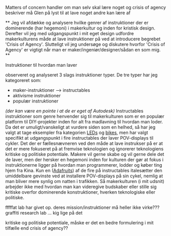 Matters of concern handler om man selv skal lære noget og crisis of agency beskriver må Glen på lyst til at lave noget andre kan lære af


** Jeg vil afdække og analysere hvilke genrer af instruktioner der er dominerende (har hegemoni) i makerkultur og inden for kristisk design.
Derefter vil jeg med udgangspunkt i mit eget design udfordre makerkulturens måde at lave instruktioner på ved at introducere begrebet 'Crisis of Agency'. Slutteligt vil jeg undersøge og diskutere hvorfor 'Crisis of Agency' er vigtigt når man er maker/ingeniør/designer/sådan en som mig. **

Instruktioner til hvordan man laver

observeret og analyseret 3 slags instruktioner typer. De tre typer har jeg kategoreret som:
* maker-instruktioner --> instructables
* aktivisme instruktioner
* populær instruktioner


*(der kan være en pointe i at de er eget af Autodesk)*
Instructables instruktioner som genre henvender sig til makerkulturen som er en populær platform til DIY-projekter inden for alt fra madlavning til hvordan man loder. Da det er umuligt/vanskeligt at vurdere siden som en helhed, så har jeg valgt at tage eksempler fra kategorien [LEDs](http://www.instructables.com/tag/type-id/category-technology/channel-leds/) og [bikes](http://www.instructables.com/tag/type-id/category-outside/channel-bikes/), men har valgt specifikt at udgangspunkt i fire instructables der laver POV-displays til cykler. Det der er fællesnævneren ved den måde at lave instrukser på er at det er mere fokuseret på at fremvise teknologien og ignorerer teknologiens kritiske og politiske potentiale. Makere vil gerne skabe og vil gerne dele det de laver, men der hersker en hegemoni inden for kulturen der gør at fokus i instruktionerne ligger på hvordan man programmerer, lodder og køber ting hjem fra Kina. Kun en ([Adafruits](http://www.instructables.com/id/SpokePOV%3a-LED-Bike-Wheel-Images/?ALLSTEPS)) af de fire på instructables italesætter den umiddelbare gevinste ved at installere POV-displays på sin cykel, nemlig at man bliver mere synlig om natten i trafikken.
Så makerkulturen (i mit udsnit) arbejder ikke med hvordan man kan videregive budskaber eller stille sig kritiske overfor dominerende konstruktioner, hverken teknologiske eller politiske.

fffffat lab har givet op. deres mission/instruktioner må heller ikke virke??? graffiti research lab ... kig lige på det

kritiske og politiske potentiale, måske er det en bedre formulering i mit tilfælle end crisis of agency??
